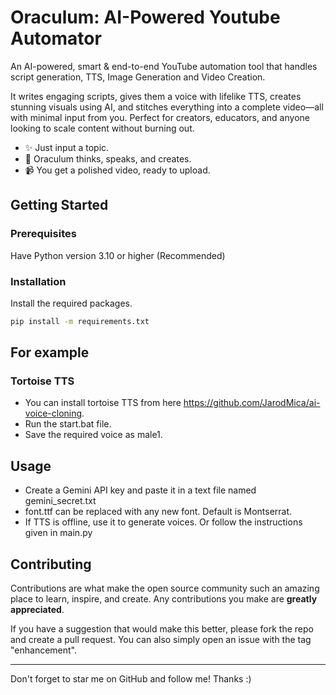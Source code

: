 # Oraculum: AI-Powered Youtube Automator
An AI-powered, smart & end-to-end YouTube automation tool that handles script generation, TTS, Image Generation and Video Creation. </p>

It writes engaging scripts, gives them a voice with lifelike TTS, creates stunning visuals using AI, and stitches everything into a complete video—all with minimal input from you.
Perfect for creators, educators, and anyone looking to scale content without burning out.
- ✨ Just input a topic.
- 🧠 Oraculum thinks, speaks, and creates.
- 📹 You get a polished video, ready to upload.


<!-- GETTING STARTED -->
## Getting Started

### Prerequisites

Have Python version 3.10 or higher (Recommended)


### Installation

Install the required packages.

  ```sh
  pip install -m requirements.txt
  ```

## For example

### Tortoise TTS

- You can install tortoise TTS from here https://github.com/JarodMica/ai-voice-cloning. 
- Run the start.bat file.
- Save the required voice as male1.

## Usage

- Create a Gemini API key and paste it in a text file named gemini_secret.txt
- font.ttf can be replaced with any new font. Default is Montserrat. 
- If TTS is offline, use it to generate voices. Or follow the instructions given in main.py 

<!-- CONTRIBUTING -->
## Contributing

Contributions are what make the open source community such an amazing place to learn, inspire, and create. Any contributions you make are **greatly appreciated**.

If you have a suggestion that would make this better, please fork the repo and create a pull request. You can also simply open an issue with the tag "enhancement".

---

Don't forget to star me on GitHub and follow me! Thanks :)
